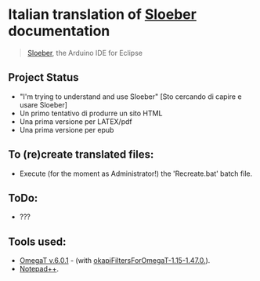 # Italian translation of [Sloeber](https://github.com/Sloeber/arduino-eclipse-plugin) documentation
> [Sloeber](https://github.com/Sloeber/arduino-eclipse-plugin), the Arduino IDE for Eclipse 

## Project Status
* "I'm trying to understand and use Sloeber" [Sto cercando di capire e usare Sloeber]
* Un primo tentativo di produrre un sito HTML
* Una prima versione per LATEX/pdf
* Una prima versione per epub

## To (re)create translated files:
* Execute (for the moment as Administrator!) the 'Recreate.bat' batch file.

## ToDo:
* ???

## Tools used:
* [OmegaT  v.6.0.1](https://omegat.org) - (with [okapiFiltersForOmegaT-1.15-1.47.0.](https://okapiframework.org/wiki/index.php/Okapi_Filters_Plugin_for_OmegaT)).
* [Notepad++](https://notepad-plus-plus.org).

